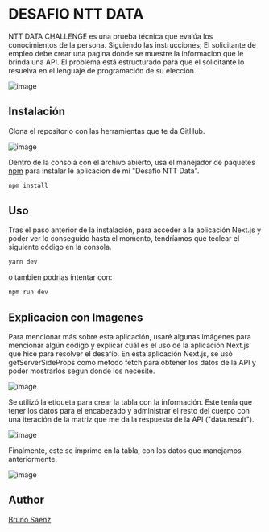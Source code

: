 # DESAFIO NTT DATA

NTT DATA CHALLENGE es una prueba técnica que evalúa los conocimientos de la persona. Siguiendo las instrucciones; El solicitante de empleo debe crear una pagina donde se muestre la informacion que le brinda una API. El problema está estructurado para que el solicitante lo resuelva en el lenguaje de programación de su elección.

![image](https://github.com/Brunosz19/Desafio-NTT-Data/assets/103700965/ef7ec858-ef03-4c2a-ba0a-fb8ea2e2fa5d)


## Instalación
Clona el repositorio con las herramientas que te da GitHub.

![image](https://github.com/Brunosz19/Desafio-NTT-Data/assets/103700965/42489153-51bd-4f0f-9a01-2f71caf85c1b)

Dentro de la consola con el archivo abierto, usa el manejador de paquetes [npm](https://docs.npmjs.com/cli/v8/commands/npm-install) para instalar le aplicacion de mi "Desafio NTT Data".

```bash
npm install
```

## Uso

Tras el paso anterior de la instalación, para acceder a la aplicación Next.js y poder ver lo conseguido hasta el momento, tendríamos que teclear el siguiente código en la consola.

```bash
yarn dev
```
o tambien podrias intentar con:

```bash
npm run dev
```

## Explicacion con Imagenes

Para mencionar más sobre esta aplicación, usaré algunas imágenes para mencionar algún código y explicar cuál es el uso de la aplicación Next.js que hice para resolver el desafío.
En esta aplicación Next.js, se usó getServerSideProps como metodo fetch para obtener los datos de la API y poder mostrarlos segun donde los necesite.

![image](https://github.com/Brunosz19/Desafio-NTT-Data/assets/103700965/83ae28a3-82f7-4122-a174-63fdc62496d0)

Se utilizó la etiqueta <Table> para crear la tabla con la información. Este tenía que tener los datos para el encabezado y administrar el resto del cuerpo con una iteración de la matriz que me da la respuesta de la API ("data.result").

![image](https://github.com/Brunosz19/Desafio-NTT-Data/assets/103700965/a7e213f8-43e0-4362-98b4-263ebe40b9fb)

Finalmente, este se imprime en la tabla, con los datos que manejamos anteriormente.

![image](https://github.com/Brunosz19/Desafio-NTT-Data/assets/103700965/b768594b-63e8-45c0-8002-364bf78b4d67)

## Author
[Bruno Saenz](https://github.com/Brunosz19)
